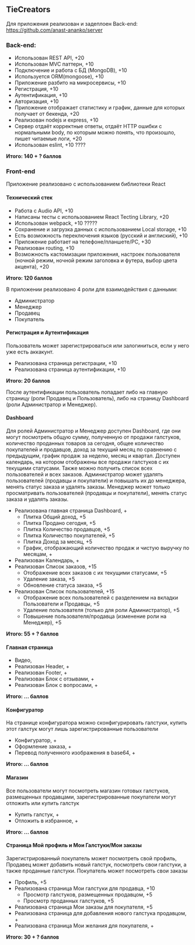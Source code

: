 ## TieCreators
Для приложения реализован и задеплоен Back-end: https://github.com/anast-ananko/server

### Back-end:
- Использован REST API, +20
- Использован MVC паттерн, +10
- Подключение и работа с БД (MongoDB), +10
- Используется ORM(mongoose), +10
- Приложение разбито на микросервисы, +10
- Регистрация, +10
- Аутентификация, +10
- Авторизация, +10
- Приложение отображает статистику и график, данные для которых получает от бекенда, +20
- Реализован nodejs и express, +10
- Сервер отдаёт корректные ответы, отдаёт HTTP ошибки с нормальными body, по которым можно понять, что произошло, пишет читаемые логи, +20
- Использован eslint, +10 ????
  
**Итого: 140 + ? баллов**  

### Front-end
Приложение реализовано с использованием библиотеки React

#### Технический стек
- Работа с Audio API, +10
- Написаны тесты с использованием React Tecting Library, +20
- Использован webpack, +10 ?????
- Сохранение и загрузка данных с использованием Local storage, +10
- Есть возможность переключения языков (русский и англиский), +10
- Приложение работает на телефоне/планшете/PC, +30
- Реализован routing, +10
- Возможность кастомизации приложения, настроек пользователя (ночной режим, ночной режим заголовка и футера, выбор цвета акцента), +20

**Итого: 120 баллов**  

В приложении реализовано 4 роли для взаимодействия с данными: 
- Администратор
- Менеджер
- Продавец
- Покупатель

#### Регистрация и Аутентификация
Пользователь может зарегистрироваться или залогиниться, если у него уже есть аккакунт.

- Реализована страница регистрации, +10
- Реализована страница аутентификации, +10

**Итого: 20 баллов**  

После аутентификации пользователь попадает либо на главную страницу (роли Продавец и Пользователь), либо на страницу Dashboard (роли Администратор и Менеджер).

#### Dashboard

Для ролей Администратор и Менеджер доступен Dashboard, где они могут посмотреть общую сумму, полученную от продажи галстуков, количество проданных товаров за сегодня, общее количество покупателей и продавцов, доход за текущий месяц по сравнению с предыдущим, график продаж за неделю, месяц и квартал. Доступен календарь, на котором отображены все продажи галстуков с их текущими статусами. Также можно получить список всех пользователей и всех заказов. Администратор может удалять пользователей (продавцы и покупатели) и повышать их до менеджера, менять статус заказа и удалять заказы. Менеджер может только просматривать пользователей (продавцы и покупатели), менять статус заказа и удалять заказы.

- Реализована главная страница Dashboard, +
    - Плитка Общий доход, +5
    - Плитка Продано сегодня, +5
    - Плитка Количество продавцов, +5
    - Плитка Количество покупателей, +5
    - Плитка Доход за месяц, +5
    - График, отображающий количество продаж и чистую выручку по месяцам, +
- Реализован Календарь, +
- Реализован Список заказов, +15
    - Отображение всех заказов с их текущими статусами, +5
    - Удаление заказа, +5
    - Обновление статуса заказа, +5
- Реализован Список пользователей, +15
    - Отображение всех пользователей с разделением на вкладки Пользователи и Продавцы, +5
    - Удаление пользователя (только для роли Администратор), +5
    - Повышение пользователя/продавца (изменение роли на Менеджер), +5 

**Итого: 55 + ? баллов**  

#### Главная страница

- Видео, 
- Реализован Header, +
- Реализован Footer, +
- Реализован Блок с отзывами, +
- Реализован Блок с вопросами, +

**Итого: ... баллов** 

#### Конфигуратор

На странице конфигуратора можно сконфигурировать галстуки, купить этот галстук могут лишь зарегистрированные пользователи

- Конфигуратор, +
- Оформление заказа, +
- Перевод полученного изображения в base64, +

**Итого: ... баллов** 

#### Магазин 

Все пользователи могут посмотреть магазин готовых галстуков, размещенных продавцами, зарегистрированные покупатели могут отложить или купить галстук

- Купить галстук, +
- Отложить в избранное, +

**Итого: ... баллов** 

#### Страница Мой профиль и Мои Галстуки/Мои заказы

Зарегистрированный покупатель может посмотреть свой профиль, Продавец может добавить новый галстук, посмотреть свои галстуки, а также проданные галстуки. Покупатель может посмотреть свои заказы

- Профиль, +5
- Реализована страница Мои галстуки для продавца, +10
    - Просмотр галстуков, размещенных продавцом, +5
    - Просмотр проданных галстуков, +5
- Реализована страница Мои заказы для покупателя, +5
- Реализована страница для добавления нового галстука продавцом, +
- Реализована страница Мои желания для покупателя, +

**Итого: 30 + ? баллов** 
